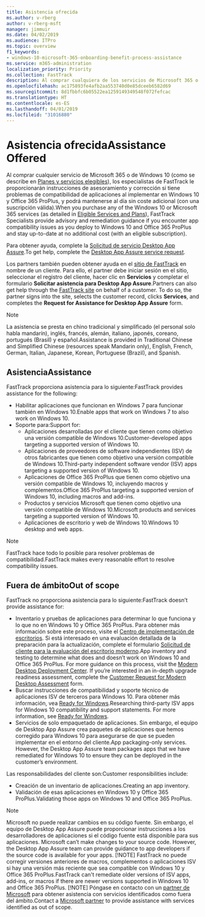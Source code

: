 ```yaml
---
title: Asistencia ofrecida
ms.author: v-rberg
author: v-rberg-msft
manager: jimmuir
ms.date: 04/02/2019
ms.audience: ITPro
ms.topic: overview
f1_keywords:
- windows-10-microsoft-365-onboarding-benefit-process-assistance
ms.service: m365-administration
localization_priority: Priority
ms.collection: FastTrack
description: Al comprar cualquiera de los servicios de Microsoft 365 o de Windows 10, los especialistas de FastTrack le proporcionarán ayuda con el asesoramiento y la corrección para implementar en Windows 10 y Office 365 ProPlus y mantenerse al día sin costo adicional (con una suscripción válida).
ms.openlocfilehash: ac175893fe4afb2aa553740d0e85dceeb6582d69
ms.sourcegitcommit: 8d1fbbfc6b05522ea1259149349548f072fefcac
ms.translationtype: HT
ms.contentlocale: es-ES
ms.lasthandoff: 04/01/2019
ms.locfileid: "31016880"
---
```

# <a name="assistance-offered"></a><span data-ttu-id="2531c-103">Asistencia ofrecida</span><span class="sxs-lookup"><span data-stu-id="2531c-103">Assistance Offered</span></span>  

<span data-ttu-id="2531c-104">Al comprar cualquier servicio de Microsoft 365 o de Windows 10 (como se describe en [Planes y servicios elegibles](M365-eligible-services-and-plans.md)), los especialistas de FastTrack le proporcionarán instrucciones de asesoramiento y corrección si tiene problemas de compatibilidad de aplicaciones al implementar en Windows 10 y Office 365 ProPlus, y podrá mantenerse al día sin coste adicional (con una suscripción válida).</span><span class="sxs-lookup"><span data-stu-id="2531c-104">When you purchase any of the Windows 10 or Microsoft 365 services (as detailed in [Eligible Services and Plans](M365-eligible-services-and-plans.md)), FastTrack Specialists provide advisory and remediation guidance if you encounter app compatibility issues as you deploy to Windows 10 and Office 365 ProPlus and stay up-to-date at no additional cost (with an eligible subscription).</span></span>

<span data-ttu-id="2531c-105">Para obtener ayuda, complete la [Solicitud de servicio Desktop App Assure](https://go.microsoft.com/fwlink/?linkid=2022721).</span><span class="sxs-lookup"><span data-stu-id="2531c-105">To get help, complete the [Desktop App Assure service request](https://go.microsoft.com/fwlink/?linkid=2022721).</span></span>

<span data-ttu-id="2531c-p101">Los partners también pueden obtener ayuda en el [sitio de FastTrack](https://go.microsoft.com/fwlink/?linkid=780698) en nombre de un cliente. Para ello, el partner debe iniciar sesión en el sitio, seleccionar el registro del cliente, hacer clic en **Servicios** y completar el formulario **Solicitar asistencia para Desktop App Assure**.</span><span class="sxs-lookup"><span data-stu-id="2531c-p101">Partners can also get help through the [FastTrack site](https://go.microsoft.com/fwlink/?linkid=780698) on behalf of a customer. To do so, the partner signs into the site, selects the customer record, clicks **Services**, and completes the **Request for Assistance for Desktop App Assure** form.</span></span>

> [!NOTE]
> <span data-ttu-id="2531c-108">La asistencia se presta en chino tradicional y simplificado (el personal solo habla mandarín), inglés, francés, alemán, italiano, japonés, coreano, portugués (Brasil) y español.</span><span class="sxs-lookup"><span data-stu-id="2531c-108">Assistance is provided in Traditional Chinese and Simplified Chinese (resources speak Mandarin only), English, French, German, Italian, Japanese, Korean, Portuguese (Brazil), and Spanish.</span></span> 

## <a name="assistance"></a><span data-ttu-id="2531c-109">Asistencia</span><span class="sxs-lookup"><span data-stu-id="2531c-109">Assistance</span></span>

<span data-ttu-id="2531c-110">FastTrack proporciona asistencia para lo siguiente:</span><span class="sxs-lookup"><span data-stu-id="2531c-110">FastTrack provides assistance for the following:</span></span>
- <span data-ttu-id="2531c-111">Habilitar aplicaciones que funcionan en Windows 7 para funcionar también en Windows 10.</span><span class="sxs-lookup"><span data-stu-id="2531c-111">Enable apps that work on Windows 7 to also work on Windows 10.</span></span>
- <span data-ttu-id="2531c-112">Soporte para:</span><span class="sxs-lookup"><span data-stu-id="2531c-112">Support for:</span></span>
    - <span data-ttu-id="2531c-113">Aplicaciones desarrolladas por el cliente que tienen como objetivo una versión compatible de Windows 10.</span><span class="sxs-lookup"><span data-stu-id="2531c-113">Customer-developed apps targeting a supported version of Windows 10.</span></span>
    - <span data-ttu-id="2531c-114">Aplicaciones de proveedores de software independientes (ISV) de otros fabricantes que tienen como objetivo una versión compatible de Windows 10.</span><span class="sxs-lookup"><span data-stu-id="2531c-114">Third-party independent software vendor (ISV) apps targeting a supported version of Windows 10.</span></span>
    - <span data-ttu-id="2531c-115">Aplicaciones de Office 365 ProPlus que tienen como objetivo una versión compatible de Windows 10, incluyendo macros y complementos.</span><span class="sxs-lookup"><span data-stu-id="2531c-115">Office 365 ProPlus targeting a supported version of Windows 10, including macros and add-ins.</span></span>
    - <span data-ttu-id="2531c-116">Productos y servicios Microsoft que tienen como objetivo una versión compatible de Windows 10.</span><span class="sxs-lookup"><span data-stu-id="2531c-116">Microsoft products and services targeting a supported version of Windows 10.</span></span>
    - <span data-ttu-id="2531c-117">Aplicaciones de escritorio y web de Windows 10.</span><span class="sxs-lookup"><span data-stu-id="2531c-117">Windows 10 desktop and web apps.</span></span>
> [!NOTE]
> <span data-ttu-id="2531c-118">FastTrack hace todo lo posible para resolver problemas de compatibilidad.</span><span class="sxs-lookup"><span data-stu-id="2531c-118">FastTrack makes every reasonable effort to resolve compatibility issues.</span></span> 

## <a name="out-of-scope"></a><span data-ttu-id="2531c-119">Fuera de ámbito</span><span class="sxs-lookup"><span data-stu-id="2531c-119">Out of scope</span></span>

<span data-ttu-id="2531c-120">FastTrack no proporciona asistencia para lo siguiente:</span><span class="sxs-lookup"><span data-stu-id="2531c-120">FastTrack doesn’t provide assistance for:</span></span>
- <span data-ttu-id="2531c-p102">Inventario y pruebas de aplicaciones para determinar lo que funciona y lo que no en Windows 10 y Office 365 ProPlus. Para obtener más información sobre este proceso, visite el [Centro de implementación de escritorios](https://go.microsoft.com/fwlink/?linkid=2080140). Si está interesado en una evaluación detallada de la preparación para la actualización, complete el formulario [Solicitud de cliente para la evaluación del escritorio moderno](https://go.microsoft.com/fwlink/?linkid=2053818).</span><span class="sxs-lookup"><span data-stu-id="2531c-p102">App inventory and testing to determine what does and doesn’t work on Windows 10 and Office 365 ProPlus. For more guidance on this process, visit the [Modern Desktop Deployment Center](https://go.microsoft.com/fwlink/?linkid=2080140). If you’re interested in an in-depth upgrade readiness assessment, complete the [Customer Request for Modern Desktop Assessment](https://go.microsoft.com/fwlink/?linkid=2053818) form.</span></span>
- <span data-ttu-id="2531c-p103">Buscar instrucciones de compatibilidad y soporte técnico de aplicaciones ISV de terceros para Windows 10. Para obtener más información, vea [Ready for Windows](https://go.microsoft.com/fwlink/?linkid=2054580).</span><span class="sxs-lookup"><span data-stu-id="2531c-p103">Researching third-party ISV apps for Windows 10 compatibility and support statements. For more information, see [Ready for Windows](https://go.microsoft.com/fwlink/?linkid=2054580).</span></span>
- <span data-ttu-id="2531c-p104">Servicios de solo empaquetado de aplicaciones. Sin embargo, el equipo de Desktop App Assure crea paquetes de aplicaciones que hemos corregido para Windows 10 para asegurarse de que se pueden implementar en el entorno del cliente.</span><span class="sxs-lookup"><span data-stu-id="2531c-p104">App packaging-only services. However, the Desktop App Assure team packages apps that we have remediated for Windows 10 to ensure they can be deployed in the customer’s environment.</span></span>

<span data-ttu-id="2531c-128">Las responsabilidades del cliente son:</span><span class="sxs-lookup"><span data-stu-id="2531c-128">Customer responsibilities include:</span></span>
- <span data-ttu-id="2531c-129">Creación de un inventario de aplicaciones.</span><span class="sxs-lookup"><span data-stu-id="2531c-129">Creating an app inventory.</span></span>
- <span data-ttu-id="2531c-130">Validación de esas aplicaciones en Windows 10 y Office 365 ProPlus.</span><span class="sxs-lookup"><span data-stu-id="2531c-130">Validating those apps on Windows 10 and Office 365 ProPlus.</span></span>
> [!NOTE]
> <span data-ttu-id="2531c-p105">Microsoft no puede realizar cambios en su código fuente. Sin embargo, el equipo de Desktop App Assure puede proporcionar instrucciones a los desarrolladores de aplicaciones si el código fuente está disponible para sus aplicaciones. </span><span class="sxs-lookup"><span data-stu-id="2531c-p105">Microsoft can’t make changes to your source code. However, the Desktop App Assure team can provide guidance to app developers if the source code is available for your apps. </span></span>[!NOTE]
> <span data-ttu-id="2531c-p106">FastTrack no puede corregir versiones anteriores de macros, complementos o aplicaciones ISV si hay una versión más reciente que sea compatible con Windows 10 y Office 365 ProPlus.</span><span class="sxs-lookup"><span data-stu-id="2531c-p106">FastTrack can't remediate older versions of ISV apps, add-ins, or macros if there are newer versions supported in Windows 10 and Office 365 ProPlus. </span></span>[!NOTE]
> <span data-ttu-id="2531c-134">Póngase en contacto con un [partner de Microsoft](https://go.microsoft.com/fwlink/?linkid=2080150) para obtener asistencia con servicios identificados como fuera del ámbito.</span><span class="sxs-lookup"><span data-stu-id="2531c-134">Contact a [Microsoft partner](https://go.microsoft.com/fwlink/?linkid=2080150) to provide assistance with services identified as out of scope.</span></span>
